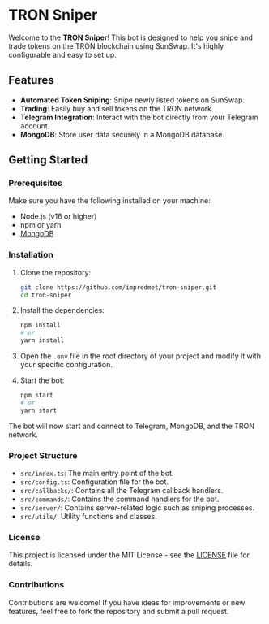 # TRON Sniper

Welcome to the **TRON Sniper**! This bot is designed to help you snipe and trade tokens on the TRON blockchain using SunSwap. It's highly configurable and easy to set up.

## Features

- **Automated Token Sniping**: Snipe newly listed tokens on SunSwap.
- **Trading**: Easily buy and sell tokens on the TRON network.
- **Telegram Integration**: Interact with the bot directly from your Telegram account.
- **MongoDB**: Store user data securely in a MongoDB database.

## Getting Started

### Prerequisites

Make sure you have the following installed on your machine:

- Node.js (v16 or higher)
- npm or yarn
- [MongoDB](https://www.mongodb.com/docs/manual/administration/install-community/)

### Installation

1. Clone the repository:

   ```bash
   git clone https://github.com/impredmet/tron-sniper.git
   cd tron-sniper
   ```

2. Install the dependencies:

   ```bash
   npm install
   # or
   yarn install
   ```

3. Open the `.env` file in the root directory of your project and modify it with your specific configuration.

4. Start the bot:

   ```bash
   npm start
   # or
   yarn start
   ```

The bot will now start and connect to Telegram, MongoDB, and the TRON network.

### Project Structure

- `src/index.ts`: The main entry point of the bot.
- `src/config.ts`: Configuration file for the bot.
- `src/callbacks/`: Contains all the Telegram callback handlers.
- `src/commands/`: Contains the command handlers for the bot.
- `src/server/`: Contains server-related logic such as sniping processes.
- `src/utils/`: Utility functions and classes.

### License

This project is licensed under the MIT License - see the [LICENSE](LICENSE) file for details.

### Contributions

Contributions are welcome! If you have ideas for improvements or new features, feel free to fork the repository and submit a pull request.

